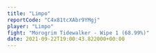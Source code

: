 ```yaml
---
title: "Limpo"
reportCode: "C4x81tcXAbr9YMgj"
player: "Limpo"
fight: "Morogrim Tidewalker - Wipe 1 (68.99%)"
date: 2021-09-22T19:00:43.822000+00:00
---
```

